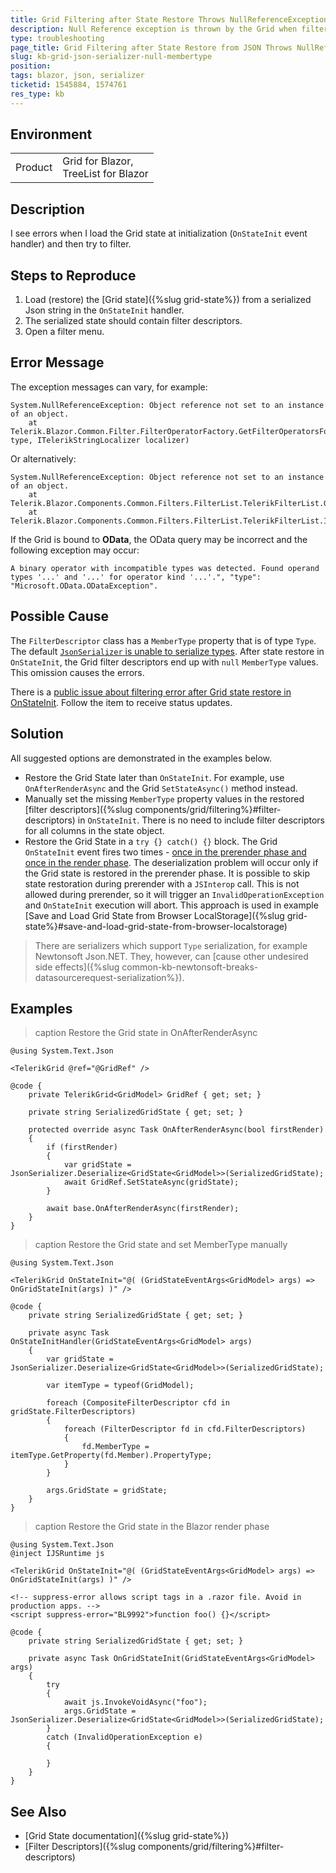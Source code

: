 ```yaml
---
title: Grid Filtering after State Restore Throws NullReferenceException
description: Null Reference exception is thrown by the Grid when filters are restored in OnStateInit.
type: troubleshooting
page_title: Grid Filtering after State Restore from JSON Throws NullReferenceException
slug: kb-grid-json-serializer-null-membertype
position: 
tags: blazor, json, serializer
ticketid: 1545884, 1574761
res_type: kb
---
```


## Environment

<table>
    <tbody>
        <tr>
            <td>Product</td>
            <td>Grid for Blazor, <br /> TreeList for Blazor</td>
        </tr>
    </tbody>
</table>


## Description

I see errors when I load the Grid state at initialization (`OnStateInit` event handler) and then try to filter.


## Steps to Reproduce

1. Load (restore) the [Grid state]({%slug grid-state%}) from a serialized Json string in the `OnStateInit` handler.
1. The serialized state should contain filter descriptors.
1. Open a filter menu.


## Error Message

The exception messages can vary, for example:

```
System.NullReferenceException: Object reference not set to an instance of an object.
    at Telerik.Blazor.Common.Filter.FilterOperatorFactory.GetFilterOperatorsForType(Type type, ITelerikStringLocalizer localizer)
```

Or alternatively:

```
System.NullReferenceException: Object reference not set to an instance of an object.
    at Telerik.Blazor.Components.Common.Filters.FilterList.TelerikFilterList.GetFilterOperators()
    at Telerik.Blazor.Components.Common.Filters.FilterList.TelerikFilterList.InitFilterOperators()
```

If the Grid is bound to **OData**, the OData query may be incorrect and the following exception may occur:

```
A binary operator with incompatible types was detected. Found operand types '...' and '...' for operator kind '...'.", "type": "Microsoft.OData.ODataException".
```


## Possible Cause

The `FilterDescriptor` class has a `MemberType` property that is of type `Type`. The default [`JsonSerializer` is unable to serialize types](https://docs.microsoft.com/en-us/dotnet/standard/serialization/system-text-json-migrate-from-newtonsoft-how-to?pivots=dotnet-6-0#types-without-built-in-support). After state restore in `OnStateInit`, the Grid filter descriptors end up with `null` `MemberType` values. This omission causes the errors.

There is a [public issue about filtering error after Grid state restore in OnStateInit](https://feedback.telerik.com/blazor/1505237-set-deserialized-grid-state-in-onstateinit-handler-cause-error-on-open-filter-menu-of-column-on-ui). Follow the item to receive status updates.


## Solution

All suggested options are demonstrated in the examples below.

* Restore the Grid State later than `OnStateInit`. For example, use `OnAfterRenderAsync` and the Grid `SetStateAsync()` method instead.
* Manually set the missing `MemberType` property values in the restored [filter descriptors]({%slug components/grid/filtering%}#filter-descriptors) in `OnStateInit`. There is no need to include filter descriptors for all columns in the state object.
* Restore the Grid State in a `try {} catch() {}` block. The Grid `OnStateInit` event fires two times - [once in the prerender phase and once in the render phase](https://docs.microsoft.com/en-us/aspnet/core/blazor/components/lifecycle?view=aspnetcore-6.0#component-initialization-oninitializedasync). The deserialization problem will occur only if the Grid state is restored in the prerender phase. It is possible to skip state restoration during prerender with a `JSInterop` call. This is not allowed during prerender, so it will trigger an `InvalidOperationException` and `OnStateInit` execution will abort. This approach is used in example [Save and Load Grid State from Browser LocalStorage]({%slug grid-state%}#save-and-load-grid-state-from-browser-localstorage)

> There are serializers which support `Type` serialization, for example Newtonsoft Json.NET. They, however, can [cause other undesired side effects]({%slug common-kb-newtonsoft-breaks-datasourcerequest-serialization%}).


## Examples

>caption Restore the Grid state in OnAfterRenderAsync

<div class="skip-repl"></div>

````CSHTML
@using System.Text.Json

<TelerikGrid @ref="@GridRef" />

@code {
    private TelerikGrid<GridModel> GridRef { get; set; }

    private string SerializedGridState { get; set; }

    protected override async Task OnAfterRenderAsync(bool firstRender)
    {
        if (firstRender)
        {
            var gridState = JsonSerializer.Deserialize<GridState<GridModel>>(SerializedGridState);
            await GridRef.SetStateAsync(gridState);
        }

        await base.OnAfterRenderAsync(firstRender);
    }
}
````

>caption Restore the Grid state and set MemberType manually

<div class="skip-repl"></div>

````CSHTML
@using System.Text.Json

<TelerikGrid OnStateInit="@( (GridStateEventArgs<GridModel> args) => OnGridStateInit(args) )" />

@code {
    private string SerializedGridState { get; set; }

    private async Task OnStateInitHandler(GridStateEventArgs<GridModel> args)
    {
        var gridState = JsonSerializer.Deserialize<GridState<GridModel>>(SerializedGridState);

        var itemType = typeof(GridModel);

        foreach (CompositeFilterDescriptor cfd in gridState.FilterDescriptors)
        {
            foreach (FilterDescriptor fd in cfd.FilterDescriptors)
            {
                fd.MemberType = itemType.GetProperty(fd.Member).PropertyType;
            }
        }

        args.GridState = gridState;
    }
}
````

>caption Restore the Grid state in the Blazor render phase

<div class="skip-repl"></div>

````CSHTML
@using System.Text.Json
@inject IJSRuntime js

<TelerikGrid OnStateInit="@( (GridStateEventArgs<GridModel> args) => OnGridStateInit(args) )" />

<!-- suppress-error allows script tags in a .razor file. Avoid in production apps. -->
<script suppress-error="BL9992">function foo() {}</script>

@code {
    private string SerializedGridState { get; set; }

    private async Task OnGridStateInit(GridStateEventArgs<GridModel> args)
    {
        try
        {
            await js.InvokeVoidAsync("foo");
            args.GridState = JsonSerializer.Deserialize<GridState<GridModel>>(SerializedGridState);
        }
        catch (InvalidOperationException e)
        {

        }
    }
}
````

## See Also

* [Grid State documentation]({%slug grid-state%})
* [Filter Descriptors]({%slug components/grid/filtering%}#filter-descriptors)
